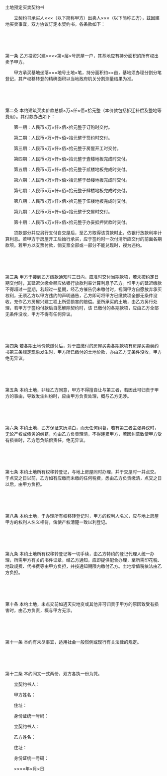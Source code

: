 



土地预定买卖契约书



 

　　立契约书承买人×××（以下简称甲方）出卖人×××（以下简称乙方），兹因建地买卖事宜，双方协议订定本契约书，各条款如下： 

　　

　　

第一条
 乙方投资兴建××××第×层×号房屋一户，其基地应有持分面积的所有权出卖予甲方。 

　　甲方承买基地坐落×××地号土地×笔，持分面积约××亩，基地须办理分割分笔登记，其产权移转登的精确面积以当地政府机关分割测量结果为准。 

　　

　　

第二条
 本约建筑买卖价款总额×万×仟×佰×拾元整（本价款包括拆迁补偿及整地等费用）。其付款办法如下： 

　　第一期：人民币×万×仟×佰×拾元整于订购时交付。 

　　第二期：人民币×万×仟×佰×拾元整于签约时交付。 

　　第三期：人民币×万×仟×佰×拾元整于房屋开工时交付。 

　　第四期：人民币×万×仟×佰×拾元整于壹楼地板完成时交付。 

　　第五期：人民币×万×仟×佰×拾元整于贰楼地板完成时交付。 

　　第六期：人民币×万×仟×佰×拾元整于叁楼地板完成时交付。 

　　第七期：人民币×万×仟×佰×拾元整于肆楼地板完成时交付。 

　　第八期：人民币×万×仟×佰×拾元整于伍楼地板完成时交付。 

　　第九期：人民币×万×仟×佰×拾元整于交屋时交付。 

　　第十期：人民币×万×仟×佰×拾元整于办妥抵押贷款时交付。 

　　贷款部分并应另行支付自交屋后，至乙方取得该贷款时止，依银行放款利率计算利息。若甲方于房屋开工后始行承买，应于签约时一次付清所应交付的前面各期款项。若甲方以支票付款，倘支票全部或一部分不能兑现时，视为违约。 

　　

　　

第三条
 甲方于接到乙方缴款通知时三日内，应准时交付当期款项，若未按约定日期交付时，其延迟欠缴金额应依银行放款利率计算利息予乙方。惟甲方的延迟缴款不得超过一星期，若超过一星期，经乙方催告仍未缴付时，视同甲方自愿放弃承买权利，无须乙方以甲方违约的声明通告，乙方即可将甲方已缴款项全部无条件没收，充作乙方房屋兴建工程上所受损害的赔偿。至所承买的土地，由乙方另行处理，若甲方于签约付款后自愿解除契约时，该 已缴付的各期款项，应由乙方全部无条件没收，甲方不得有任何异议。 

　　

　　

第四条
 若各期土地价款缴付后，对于应缴付的房屋买卖各期款项有房屋买卖契约书第三条规定现象发生时，甲方所已缴付的土地价款，亦由乙方无条件没收，甲方绝无异议。 

　　

　　

第五条
 本约土地，非经乙方同意，甲方不得擅自让与第三者，若因此可归责于甲方的事由，导致发生纠纷时，应由甲方负责处理，概与乙方无涉。 

　　

　　

第六条
 本约土地，乙方保证来历清白，而无任何纠葛，若有第三者主张异议时，无论产权或债务的纠葛，均由乙方负责理清，不得连累甲方，若因纠葛致使甲方受有损害时，乙方愿负赔偿责任，绝无异议。 

　　

　　

第七条
 本约土地所有权移转登记，与地上房屋同时办理，并于交屋时一并点交。于点交之日以前，乙方如有应缴而未缴的任何税费，悉由乙方负责缴清，点交之日以后，由甲方负担。 

　　

　　

第八条
 本约土地，于办理所有权移转登记时，甲方的权利人名义，应与地上房屋甲方的权利人名义相符，俾使产权清楚一致以利登记。 

　　

　　

第九条
 本约土地所有权移转登记等一切手续，由乙方特约的登记代理人统一办理，所需甲方有关的书件证章，经乙方通知，应即提供配合办理，至所需印花税、地政规费、代书费等由甲方负担，并按通知期限内缴付乙方。土地增值税依法由乙方负担。 

　　

　　

第十条
 本约土地，未点交前如遇天灾地变或其他非可归责于甲方的原因致受有损害时，由乙方负责，概与甲方无涉。 

　　

　　

第十一条
 本约有未尽事宜，适用社会一般惯例或现行有关法律的规定。 

　　

　　

第十二条
 本约同文一式两份，双方各执一份为凭。 　　

　　立契约书人：　

　　甲方姓名： 

　　住址： 

　　身份证统一号码： 

　　立契约书人： 

　　乙方姓名： 

　　住址： 

　　身份证统一号码： 　　　　　　　　　　　　　　　　　　　　　　　　　

　　××××年×月×日

　　